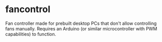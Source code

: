 # fancontrol
Fan controller made for prebuilt desktop PCs that don't allow controlling fans manually. Requires an Arduino (or similar microcontroller with PWM capabilities) to function.
